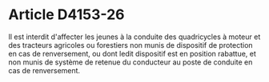 # Article D4153-26

Il est interdit d'affecter les jeunes à la conduite des quadricycles à moteur et des tracteurs agricoles ou forestiers non munis de dispositif de protection en cas de renversement, ou dont ledit dispositif est en position rabattue, et non munis de système de retenue du conducteur au poste de conduite en cas de renversement.